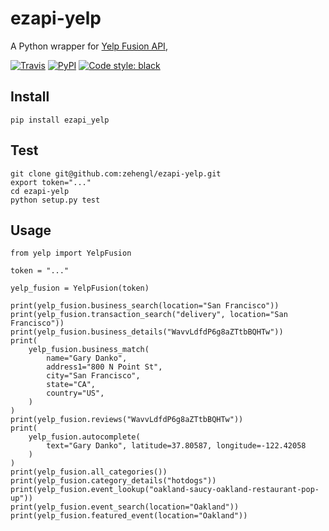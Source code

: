 # ezapi-yelp

A Python wrapper for [Yelp Fusion API](https://www.yelp.com/developers/documentation/v3/get_started),

[![Travis](https://img.shields.io/travis/zehengl/ezapi-yelp.svg)](https://travis-ci.org/zehengl/ezapi-yelp)
[![PyPI](https://img.shields.io/pypi/v/ezapi-yelp.svg)](https://pypi.python.org/pypi/ezapi-yelp)
[![Code style: black](https://img.shields.io/badge/code%20style-black-000000.svg)](https://github.com/ambv/black)

## Install

    pip install ezapi_yelp

## Test

    git clone git@github.com:zehengl/ezapi-yelp.git
    export token="..."
    cd ezapi-yelp
    python setup.py test

## Usage

    from yelp import YelpFusion

    token = "..."

    yelp_fusion = YelpFusion(token)

    print(yelp_fusion.business_search(location="San Francisco"))
    print(yelp_fusion.transaction_search("delivery", location="San Francisco"))
    print(yelp_fusion.business_details("WavvLdfdP6g8aZTtbBQHTw"))
    print(
        yelp_fusion.business_match(
            name="Gary Danko",
            address1="800 N Point St",
            city="San Francisco",
            state="CA",
            country="US",
        )
    )
    print(yelp_fusion.reviews("WavvLdfdP6g8aZTtbBQHTw"))
    print(
        yelp_fusion.autocomplete(
            text="Gary Danko", latitude=37.80587, longitude=-122.42058
        )
    )
    print(yelp_fusion.all_categories())
    print(yelp_fusion.category_details("hotdogs"))
    print(yelp_fusion.event_lookup("oakland-saucy-oakland-restaurant-pop-up"))
    print(yelp_fusion.event_search(location="Oakland"))
    print(yelp_fusion.featured_event(location="Oakland"))
